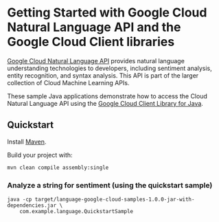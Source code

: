 # Getting Started with Google Cloud Natural Language API and the Google Cloud Client libraries

[Google Cloud Natural Language API][language] provides natural language
understanding technologies to developers, including sentiment analysis, entity
recognition, and syntax analysis. This API is part of the larger collection of
Cloud Machine Learning APIs.

These sample Java applications demonstrate how to access the Cloud Natural
Language API using the [Google Cloud Client Library for Java][google-cloud-java].

[language]: https://cloud.google.com/natural-language/docs/
[google-cloud-java]: https://github.com/GoogleCloudPlatform/google-cloud-java

## Quickstart

Install [Maven](http://maven.apache.org/).

Build your project with:

```bash
mvn clean compile assembly:single
```

### Analyze a string for sentiment (using the quickstart sample)

```
java -cp target/language-google-cloud-samples-1.0.0-jar-with-dependencies.jar \
    com.example.language.QuickstartSample
```
